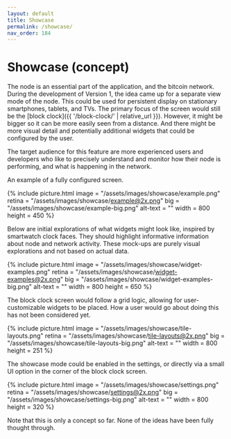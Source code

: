 ```yaml
---
layout: default
title: Showcase
permalink: /showcase/
nav_order: 184
---
```


# Showcase (concept)

The node is an essential part of the application, and the bitcoin network. During the development of Version 1, the idea came up for a separate view mode of the node. This could be used for persistent display on stationary smartphones, tablets, and TVs. The primary focus of the screen would still be the [block clock]({{ '/block-clock/' | relative_url }}). However, it might be bigger so it can be more easily seen from a distance. And there might be more visual detail and potentially additional widgets that could be configured by the user.

The target audience for this feature are more experienced users and developers who like to precisely understand and monitor how their node is performing, and what is happening in the network.

An example of a fully configured screen.

{% include picture.html
	image = "/assets/images/showcase/example.png"
	retina = "/assets/images/showcase/example@2x.png"
	big = "/assets/images/showcase/example-big.png"
	alt-text = ""
	width = 800
	height = 450
%}

Below are initial explorations of what widgets might look like, inspired by smartwatch clock faces. They should highlight informative information about node and network activity. These mock-ups are purely visual explorations and not based on actual data.

{% include picture.html
	image = "/assets/images/showcase/widget-examples.png"
	retina = "/assets/images/showcase/widget-examples@2x.png"
	big = "/assets/images/showcase/widget-examples-big.png"
	alt-text = ""
	width = 800
	height = 650
%}

The block clock screen would follow a grid logic, allowing for user-customizable widgets to be placed. How a user would go about doing this has not been considered yet.

{% include picture.html
	image = "/assets/images/showcase/tile-layouts.png"
	retina = "/assets/images/showcase/tile-layouts@2x.png"
	big = "/assets/images/showcase/tile-layouts-big.png"
	alt-text = ""
	width = 800
	height = 251
%}

The showcase mode could be enabled in the settings, or directly via a small UI option in the corner of the block clock screen.

{% include picture.html
	image = "/assets/images/showcase/settings.png"
	retina = "/assets/images/showcase/settings@2x.png"
	big = "/assets/images/showcase/settings-big.png"
	alt-text = ""
	width = 800
	height = 320
%}

Note that this is only a concept so far. None of the ideas have been fully thought through.